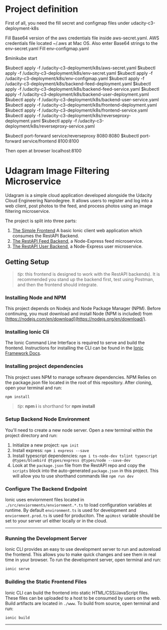 # Project definition

First of all, you need the fill secret and configmap files under udacity-c3-deployment-k8s

Fill Base64 version of the aws credentials file inside aws-secret.yaml. AWS credentials file located ~/.aws at Mac OS.
Also enter Base64 strings to the env-secret.yaml
Fill env-configmap.yaml

$minikube start

$kubectl apply -f /udacity-c3-deployment/k8s/aws-secret.yaml
$kubectl apply -f /udacity-c3-deployment/k8s/env-secret.yaml
$kubectl apply -f /udacity-c3-deployment/k8s/env-configmap.yaml
$kubectl apply -f /udacity-c3-deployment/k8s/backend-feed-deployment.yaml
$kubectl apply -f /udacity-c3-deployment/k8s/backend-feed-service.yaml
$kubectl apply -f /udacity-c3-deployment/k8s/backend-user-deployment.yaml
$kubectl apply -f /udacity-c3-deployment/k8s/backend-user-service.yaml
$kubectl apply -f /udacity-c3-deployment/k8s/frontend-deployment.yaml
$kubectl apply -f /udacity-c3-deployment/k8s/frontend-service.yaml
$kubectl apply -f /udacity-c3-deployment/k8s/reverseproxy-deployment.yaml
$kubectl apply -f /udacity-c3-deployment/k8s/reverseproxy-service.yaml

$kubectl port-forward service/reverseproxy 8080:8080
$kubectl port-forward service/frontend 8100:8100

Then open at browser localhost:8100

# Udagram Image Filtering Microservice

Udagram is a simple cloud application developed alongside the Udacity Cloud Engineering Nanodegree. It allows users to register and log into a web client, post photos to the feed, and process photos using an image filtering microservice.

The project is split into three parts:
1. [The Simple Frontend](/udacity-c3-frontend)
A basic Ionic client web application which consumes the RestAPI Backend. 
2. [The RestAPI Feed Backend](/udacity-c3-restapi-feed), a Node-Express feed microservice.
3. [The RestAPI User Backend](/udacity-c3-restapi-user), a Node-Express user microservice.

## Getting Setup

> _tip_: this frontend is designed to work with the RestAPI backends). It is recommended you stand up the backend first, test using Postman, and then the frontend should integrate.

### Installing Node and NPM
This project depends on Nodejs and Node Package Manager (NPM). Before continuing, you must download and install Node (NPM is included) from [https://nodejs.com/en/download](https://nodejs.org/en/download/).

### Installing Ionic Cli
The Ionic Command Line Interface is required to serve and build the frontend. Instructions for installing the CLI can be found in the [Ionic Framework Docs](https://ionicframework.com/docs/installation/cli).

### Installing project dependencies

This project uses NPM to manage software dependencies. NPM Relies on the package.json file located in the root of this repository. After cloning, open your terminal and run:
```bash
npm install
```
>_tip_: **npm i** is shorthand for **npm install**

### Setup Backend Node Environment
You'll need to create a new node server. Open a new terminal within the project directory and run:
1. Initialize a new project: `npm init`
2. Install express: `npm i express --save`
3. Install typescript dependencies: `npm i ts-node-dev tslint typescript  @types/bluebird @types/express @types/node --save-dev`
4. Look at the `package.json` file from the RestAPI repo and copy the `scripts` block into the auto-generated `package.json` in this project. This will allow you to use shorthand commands like `npm run dev`


### Configure The Backend Endpoint
Ionic uses enviornment files located in `./src/enviornments/enviornment.*.ts` to load configuration variables at runtime. By default `environment.ts` is used for development and `enviornment.prod.ts` is used for produciton. The `apiHost` variable should be set to your server url either locally or in the cloud.

***
### Running the Development Server
Ionic CLI provides an easy to use development server to run and autoreload the frontend. This allows you to make quick changes and see them in real time in your browser. To run the development server, open terminal and run:

```bash
ionic serve
```

### Building the Static Frontend Files
Ionic CLI can build the frontend into static HTML/CSS/JavaScript files. These files can be uploaded to a host to be consumed by users on the web. Build artifacts are located in `./www`. To build from source, open terminal and run:
```bash
ionic build
```
***